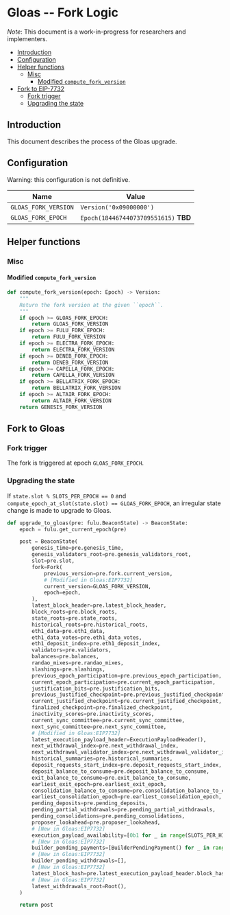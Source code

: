 # Gloas -- Fork Logic

*Note*: This document is a work-in-progress for researchers and implementers.

<!-- mdformat-toc start --slug=github --no-anchors --maxlevel=6 --minlevel=2 -->

- [Introduction](#introduction)
- [Configuration](#configuration)
- [Helper functions](#helper-functions)
  - [Misc](#misc)
    - [Modified `compute_fork_version`](#modified-compute_fork_version)
- [Fork to EIP-7732](#fork-to-eip-7732)
  - [Fork trigger](#fork-trigger)
  - [Upgrading the state](#upgrading-the-state)

<!-- mdformat-toc end -->

## Introduction

This document describes the process of the Gloas upgrade.

## Configuration

Warning: this configuration is not definitive.

| Name                   | Value                                 |
| ---------------------- | ------------------------------------- |
| `GLOAS_FORK_VERSION` | `Version('0x09000000')`               |
| `GLOAS_FORK_EPOCH`   | `Epoch(18446744073709551615)` **TBD** |

## Helper functions

### Misc

#### Modified `compute_fork_version`

```python
def compute_fork_version(epoch: Epoch) -> Version:
    """
    Return the fork version at the given ``epoch``.
    """
    if epoch >= GLOAS_FORK_EPOCH:
        return GLOAS_FORK_VERSION
    if epoch >= FULU_FORK_EPOCH:
        return FULU_FORK_VERSION
    if epoch >= ELECTRA_FORK_EPOCH:
        return ELECTRA_FORK_VERSION
    if epoch >= DENEB_FORK_EPOCH:
        return DENEB_FORK_VERSION
    if epoch >= CAPELLA_FORK_EPOCH:
        return CAPELLA_FORK_VERSION
    if epoch >= BELLATRIX_FORK_EPOCH:
        return BELLATRIX_FORK_VERSION
    if epoch >= ALTAIR_FORK_EPOCH:
        return ALTAIR_FORK_VERSION
    return GENESIS_FORK_VERSION
```

## Fork to Gloas

### Fork trigger

The fork is triggered at epoch `GLOAS_FORK_EPOCH`.

### Upgrading the state

If `state.slot % SLOTS_PER_EPOCH == 0` and
`compute_epoch_at_slot(state.slot) == GLOAS_FORK_EPOCH`, an irregular state
change is made to upgrade to Gloas.

```python
def upgrade_to_gloas(pre: fulu.BeaconState) -> BeaconState:
    epoch = fulu.get_current_epoch(pre)

    post = BeaconState(
        genesis_time=pre.genesis_time,
        genesis_validators_root=pre.genesis_validators_root,
        slot=pre.slot,
        fork=Fork(
            previous_version=pre.fork.current_version,
            # [Modified in Gloas:EIP7732]
            current_version=GLOAS_FORK_VERSION,
            epoch=epoch,
        ),
        latest_block_header=pre.latest_block_header,
        block_roots=pre.block_roots,
        state_roots=pre.state_roots,
        historical_roots=pre.historical_roots,
        eth1_data=pre.eth1_data,
        eth1_data_votes=pre.eth1_data_votes,
        eth1_deposit_index=pre.eth1_deposit_index,
        validators=pre.validators,
        balances=pre.balances,
        randao_mixes=pre.randao_mixes,
        slashings=pre.slashings,
        previous_epoch_participation=pre.previous_epoch_participation,
        current_epoch_participation=pre.current_epoch_participation,
        justification_bits=pre.justification_bits,
        previous_justified_checkpoint=pre.previous_justified_checkpoint,
        current_justified_checkpoint=pre.current_justified_checkpoint,
        finalized_checkpoint=pre.finalized_checkpoint,
        inactivity_scores=pre.inactivity_scores,
        current_sync_committee=pre.current_sync_committee,
        next_sync_committee=pre.next_sync_committee,
        # [Modified in Gloas:EIP7732]
        latest_execution_payload_header=ExecutionPayloadHeader(),
        next_withdrawal_index=pre.next_withdrawal_index,
        next_withdrawal_validator_index=pre.next_withdrawal_validator_index,
        historical_summaries=pre.historical_summaries,
        deposit_requests_start_index=pre.deposit_requests_start_index,
        deposit_balance_to_consume=pre.deposit_balance_to_consume,
        exit_balance_to_consume=pre.exit_balance_to_consume,
        earliest_exit_epoch=pre.earliest_exit_epoch,
        consolidation_balance_to_consume=pre.consolidation_balance_to_consume,
        earliest_consolidation_epoch=pre.earliest_consolidation_epoch,
        pending_deposits=pre.pending_deposits,
        pending_partial_withdrawals=pre.pending_partial_withdrawals,
        pending_consolidations=pre.pending_consolidations,
        proposer_lookahead=pre.proposer_lookahead,
        # [New in Gloas:EIP7732]
        execution_payload_availability=[0b1 for _ in range(SLOTS_PER_HISTORICAL_ROOT)],
        # [New in Gloas:EIP7732]
        builder_pending_payments=[BuilderPendingPayment() for _ in range(2 * SLOTS_PER_EPOCH)],
        # [New in Gloas:EIP7732]
        builder_pending_withdrawals=[],
        # [New in Gloas:EIP7732]
        latest_block_hash=pre.latest_execution_payload_header.block_hash,
        # [New in Gloas:EIP7732]
        latest_withdrawals_root=Root(),
    )

    return post
```
